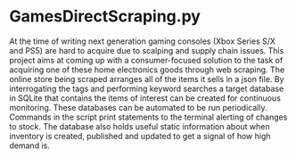 # GamesDirectScraping.py

At the time of writing next generation gaming consoles (Xbox Series S/X and PS5) are hard to acquire due to scalping and supply chain issues. This project 
aims at coming up with a consumer-focused solution to the task of acquiring one of these home electronics goods through web scraping.
The online store being scraped arranges all of the items it sells in a json file. By interrogating the tags and performing keyword searches
a target database in SQLite that contains the items of interest can be created for continuous monitoring. These databases can be automated to be 
run periodically. Commands in the script print statements to the terminal alerting of changes to stock. The database also holds useful static information
about when inventory is created, published and updated to get a signal of how high demand is.
